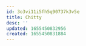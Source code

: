 ```yaml
---
id: 3o3vi11i5fh5q90737k3v5e
title: Chitty
desc: ''
updated: 1655450832956
created: 1655450831884
---
```


